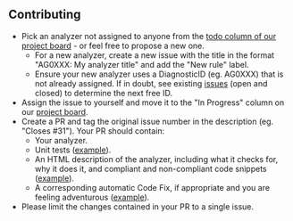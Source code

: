 ## Contributing

- Pick an analyzer not assigned to anyone from the [todo column of our project board](https://github.com/agoda-com/AgodaAnalyzers/projects/1) - or feel free to propose a new one.
  - For a new analyzer, create a new issue with the title in the format "AG0XXX: My analyzer title" and add the "New rule" label.
  - Ensure your new analyzer uses a DiagnosticID (eg. AG0XXX) that is not already assigned. If in doubt, see existing [issues](https://github.com/agoda-com/AgodaAnalyzers/issues?utf8=%E2%9C%93&q=is%3Aissue) (open and closed) to determine the next free ID.
- Assign the issue to yourself and move it to the "In Progress" column on our [project board](https://github.com/agoda-com/AgodaAnalyzers/projects/1).
- Create a PR and tag the original issue number in the description (eg. "Closes #31"). Your PR should contain:
  - Your analyzer.
  - Unit tests ([example](https://github.com/agoda-com/AgodaAnalyzers/blob/master/src/Agoda.Analyzers.Test/AgodaCustom/AG0027UnitTests.cs)).
  - An HTML description of the analyzer, including what it checks for, why it does it, and compliant and non-compliant code snippets ([example](https://github.com/agoda-com/AgodaAnalyzers/blob/master/src/Agoda.Analyzers/RuleContent/AG0005TestMethodNamesMustFollowConvention.html])).
  - A corresponding automatic Code Fix, if appropriate and you are feeling adventurous ([example](https://github.com/agoda-com/AgodaAnalyzers/blob/master/src/Agoda.Analyzers.CodeFixes/AgodaCustom/AG0020FixProvider.cs)).
- Please limit the changes contained in your PR to a single issue.
